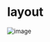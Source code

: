 # layout

![image](https://github.com/user-attachments/assets/04718692-a943-4c1b-9d1b-cae02ef29573)
